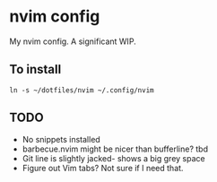 # nvim config

My nvim config. A significant WIP.

## To install

```
ln -s ~/dotfiles/nvim ~/.config/nvim
```

## TODO

 - No snippets installed
 - barbecue.nvim might be nicer than bufferline? tbd
 - Git line is slightly jacked- shows a big grey space
 - Figure out Vim tabs? Not sure if I need that.
